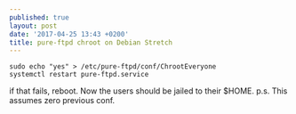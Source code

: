 ```yaml
---
published: true
layout: post
date: '2017-04-25 13:43 +0200'
title: pure-ftpd chroot on Debian Stretch
---
```

    sudo echo "yes" > /etc/pure-ftpd/conf/ChrootEveryone
    systemctl restart pure-ftpd.service
    
if that fails, reboot. Now the users should be jailed to their $HOME. p.s. This assumes zero previous conf.
